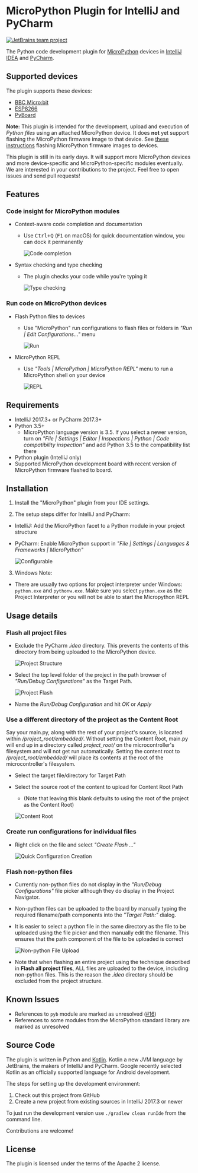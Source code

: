 # MicroPython Plugin for IntelliJ and PyCharm

[![JetBrains team project](http://jb.gg/badges/team.svg)](https://confluence.jetbrains.com/display/ALL/JetBrains+on+GitHub)

The Python code development plugin for [MicroPython](http://micropython.org/) devices in
[IntelliJ IDEA](https://www.jetbrains.com/idea/) and [PyCharm](https://www.jetbrains.com/pycharm/).


## Supported devices

The plugin supports these devices:

* [BBC Micro:bit](https://github.com/vlasovskikh/intellij-micropython/wiki/BBC-Micro%3Abit)
* [ESP8266](https://github.com/vlasovskikh/intellij-micropython/wiki/ESP8266)
* [PyBoard](https://github.com/vlasovskikh/intellij-micropython/wiki/Pyboard)


**Note:** This plugin is intended for the development, upload and execution of _Python files_ using an attached
MicroPython device. It does **not** yet support flashing the MicroPython firmware image to that device. See
[these instructions](http://micropython.org/download) flashing MicroPython firmware images to devices.

This plugin is still in its early days. It will support more MicroPython devices and more
device-specific and MicroPython-specific modules eventually. We are interested in your
contributions to the project. Feel free to open issues and send pull requests!


## Features


### Code insight for MicroPython modules

* Context-aware code completion and documentation
    * Use <kbd>Ctrl+Q</kbd> (<kbd>F1</kbd> on macOS) for quick documentation window, you can dock it permanently

      ![Code completion](media/code-completion.png)

* Syntax checking and type checking
    * The plugin checks your code while you're typing it

      ![Type checking](media/type-checking.png)


### Run code on MicroPython devices

* Flash Python files to devices
    * Use "MicroPython" run configurations to flash files or folders in <em>"Run | Edit Configurations..."</em> menu

      ![Run](media/run.png)

* MicroPython REPL
    * Use <em>"Tools | MicroPython | MicroPython REPL"</em> menu to run a MicroPython shell on your device

      ![REPL](media/repl.png)


## Requirements

* IntelliJ 2017.3+ or PyCharm 2017.3+
* Python 3.5+
    * MicroPython language version is 3.5. If you select a newer version, turn on <em>"File | Settings | Editor |
      Inspections | Python | Code compatibility inspection"</em> and add Python 3.5 to the compatibility list there
* Python plugin (IntelliJ only)
* Supported MicroPython development board with recent version of MicroPython firmware flashed to board.


## Installation

1. Install the "MicroPython" plugin from your IDE settings.

2. The setup steps differ for IntelliJ and PyCharm:
* IntelliJ: Add the MicroPython facet to a Python module in your project structure
* PyCharm: Enable MicroPython support in <em>"File | Settings | Languages & Frameworks | MicroPython"</em>

  ![Configurable](media/configurable.png)

3. Windows Note:
* There are usually two options for project interpreter under Windows: `python.exe` and `pythonw.exe`. Make sure you
  select `python.exe` as the Project Interpreter or you will not be able to start the Micropython REPL


## Usage details


### Flash all project files

* Exclude the PyCharm <em>.idea</em> directory.
  This prevents the contents of this directory from being uploaded to the MicroPython device.

    ![Project Structure](media/project-structure.png)

* Select the top level folder of the project in the path browser of <em>"Run/Debug Configurations"</em> as the Target
  Path.

    ![Project Flash](media/project-flash.png)

* Name the <em>Run/Debug Configuration</em> and hit <em>OK</em> or <em>Apply</em>


### Use a different directory of the project as the Content Root

Say your main.py, along with the rest of your project's source, is located within <em>/project_root/embedded/</em>. 
Without setting the Content Root, main.py will end up in a directory called <em>project_root/</em> on the
microcontroller's filesystem and will not get run automatically. Setting the content root to
<em>/project_root/embedded/</em> will place its contents at the root of the microcontroller's filesystem.

* Select the target file/directory for Target Path
* Select the source root of the content to upload for Content Root Path
    * (Note that leaving this blank defaults to using the root of the project as the Content Root)

    ![Content Root](media/content-root.png)

### Create run configurations for individual files

* Right click on the file and select <em>"Create Flash ..."</em>

    ![Quick Configuration Creation](media/create-config.png)


### Flash non-python files

* Currently non-python files do not display in the <em>"Run/Debug Configurations"</em> file picker although they do
  display in the Project Navigator.
* Non-python files can be uploaded to the board by manually typing the required filename/path components into the
  <em>"Target Path:"</em> dialog.
* It is easier to select a python file in the same directory as the file to be uploaded using the file picker and then
  manually edit the filename. This ensures that the path component of the file to be uploaded is correct
  
  ![Non-python File Upload](media/json-upload.png)
  
* Note that when flashing an entire project using the technique described in **Flash all project files**, ALL files are
  uploaded to the device, including non-python files. This is the reason the <em>.idea</em> directory should be excluded
  from the project structure.

## Known Issues

* References to `pyb` module are marked as unresolved ([#16](https://github.com/vlasovskikh/intellij-micropython/issues/16))
* References to some modules from the MicroPython standard library are marked as unresolved


## Source Code

The plugin is written in Python and [Kotlin](https://kotlinlang.org/). Kotlin a new JVM language by JetBrains, the
makers of IntelliJ and PyCharm. Google recently selected Kotlin as an officially supported language for Android
development.

The steps for setting up the development environment:

1. Check out this project from GitHub
2. Create a new project from existing sources in IntelliJ 2017.3 or newer

To just run the development version use `./gradlew clean runIde` from the command line.

Contributions are welcome!


## License

The plugin is licensed under the terms of the Apache 2 license.
